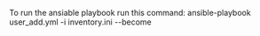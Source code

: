 
To run the ansiable playbook run this command:
ansible-playbook user_add.yml -i inventory.ini --become